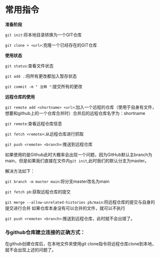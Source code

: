 # 常用指令
**准备阶段**

```git init```:将本地目录转换为一个GIT仓库

```git clone + <url>```:克隆一个已经存在的GIT仓库

**使用状态**

```git status```:查看文件状态

```git add .```:将所有更改都加入暂存状态

```git commit -m " 注释 "```:提交所有的更改

**远程仓库的使用**

```git remote add <shortname> <url>```:加入一个远程的仓库（使用于自身有文件，想要和github上的一个仓库合并时）合并后的远程仓库名字为：shortname


```git remote```:查看远程仓库信息

```git fetch <remote>```:从远程仓库进行抓取

```git push <remote> <branch>```:推送到远程仓库

如果使用的是Github此时大概率会出现一个问题，因为GitHub默认主branch为main，但是如果我们直接在文件内```git init```,此时我们的默认分支为master。

解决方法如下：

```git branch -m master main```:将分支master改名为main


```git fetch pb```:获取远程仓库的提交


```git merge --allow-unrelated-histories pb/main```:将远程仓库的提交与自身的提交进行合并
如果仓库本身没有可以合并的文件，就可以不执行


```git push <remote> <branch>```:推送到远程仓库，此时就不会出错了。


### 与github仓库建立连接的正确方式：
在github创建仓库后，在本地文件夹使用git clone指令将远程仓库clone到本地，就不会出现上述的问题了。

